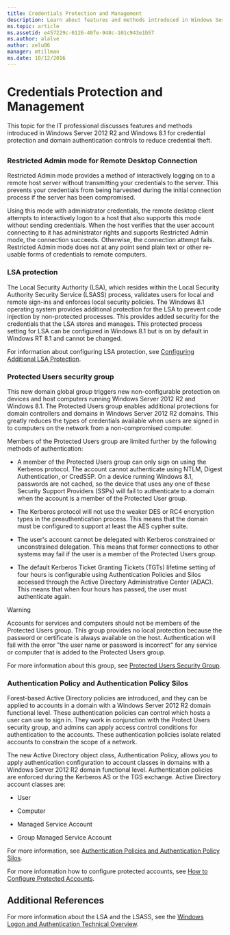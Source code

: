 ```yaml
---
title: Credentials Protection and Management
description: Learn about features and methods introduced in Windows Server 2012 R2 and Windows 8.1 for credential protection and domain authentication controls to reduce credential theft.
ms.topic: article
ms.assetid: e457229c-0126-40fe-948c-101c943e1b57
ms.author: alalve
author: xelu86
manager: mtillman
ms.date: 10/12/2016
---
```

# Credentials Protection and Management

This topic for the IT professional discusses features and methods introduced in  Windows Server 2012 R2  and Windows 8.1 for credential protection and domain authentication controls to reduce credential theft.

## <a name="BKMK_CredentialsProtectionManagement"></a>
### Restricted Admin mode for Remote Desktop Connection
Restricted Admin mode provides a method of interactively logging on to a remote host server without transmitting your credentials to the server. This prevents your credentials from being harvested during the initial connection process if the server has been compromised.

Using this mode with administrator credentials, the remote desktop client attempts to interactively logon to a host that also supports this mode without sending credentials. When the host verifies that the user account connecting to it has administrator rights and supports Restricted Admin mode, the connection succeeds. Otherwise, the connection attempt fails. Restricted Admin mode does not at any point send plain text or other re-usable forms of credentials to remote computers.

### LSA protection
The Local Security Authority (LSA), which resides within the Local Security Authority Security Service (LSASS) process, validates users for local and remote sign-ins and enforces local security policies. The Windows 8.1 operating system provides additional protection for the LSA to prevent code injection by non-protected processes. This provides added security for the credentials that the LSA stores and manages. This protected process setting for LSA can be configured in Windows 8.1 but is on by default in Windows RT 8.1 and cannot be changed.

For information about configuring LSA protection, see [Configuring Additional LSA Protection](configuring-additional-lsa-protection.md).

### Protected Users security group
This new domain global group triggers new non-configurable protection on devices and host computers running  Windows Server 2012 R2  and Windows 8.1. The Protected Users group enables additional protections for domain controllers and domains in  Windows Server 2012 R2  domains. This greatly reduces the types of credentials available when users are signed in to computers on the network from a non-compromised computer.

Members of the Protected Users group are limited further by the following methods of authentication:

-   A member of the Protected Users group can only sign on using the Kerberos protocol. The account cannot authenticate using NTLM, Digest Authentication, or CredSSP. On a device running Windows 8.1, passwords are not cached, so the device that uses any one of these Security Support Providers (SSPs) will fail to authenticate to a domain when the account is a member of the Protected User group.

-   The Kerberos protocol will not use the weaker DES or RC4 encryption types in the preauthentication process. This means that the domain must be configured to support at least the AES cypher suite.

-   The user's account cannot be delegated with Kerberos constrained or unconstrained delegation. This means that former connections to other systems may fail if the user is a member of the Protected Users group.

-   The default Kerberos Ticket Granting Tickets (TGTs) lifetime setting of four hours is configurable using Authentication Policies and Silos accessed through the Active Directory Administrative Center (ADAC). This means that when four hours has passed, the user must authenticate again.

> [!WARNING]
> Accounts for services and computers should not be members of the Protected Users group. This group provides no local protection because the password or certificate is always available on the host. Authentication will fail with the error "the user name or password is incorrect" for any service or computer that is added to the Protected Users group.

For more information about this group, see [Protected Users Security Group](protected-users-security-group.md).

### Authentication Policy and Authentication Policy Silos
Forest-based Active Directory policies are introduced, and they can be applied to accounts in a domain with a  Windows Server 2012 R2  domain functional level. These authentication policies can control which hosts a user can use to sign in. They work in conjunction with the Protect Users security group, and admins can apply access control conditions for authentication to the accounts. These authentication policies isolate related accounts to constrain the scope of a network.

The new Active Directory object class, Authentication Policy, allows you to apply authentication configuration to account classes in domains with a  Windows Server 2012 R2  domain functional level. Authentication policies are enforced during the Kerberos AS or the TGS exchange. Active Directory account classes are:

-   User

-   Computer

-   Managed Service Account

-   Group Managed Service Account

For more information, see [Authentication Policies and Authentication Policy Silos](authentication-policies-and-authentication-policy-silos.md).

For more information how to configure protected accounts, see [How to Configure Protected Accounts](../../identity/ad-ds/manage/how-to-configure-protected-accounts.md).

## Additional References
For more information about the LSA and the LSASS, see the [Windows Logon and Authentication Technical Overview](/previous-versions/windows/it-pro/windows-server-2008-R2-and-2008/dn169029(v=ws.10)).
